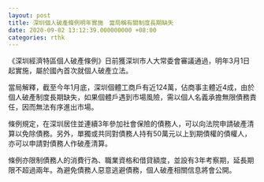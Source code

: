 ```yaml
---
layout: post
title: 深圳個人破產條例明年實施　當局稱有關制度長期缺失
date: 2020-09-02 13:12:39.000000000 +08:00
categories: rthk
---
```


《深圳經濟特區個人破產條例》日前獲深圳市人大常委會審議通過，明年3月1日起實施，屬於國內首次就個人破產立法。

當局解釋，截至今年1月底，深圳個體工商戶有近124萬，佔商事主體近4成，由於個人破產制度長期缺失，如果個體戶遇到市場風險，需以個人名義承擔無限債務責任，因而無法有序進出市場。

條例規定，在深圳居住並連續3年參加社會保險的債務人，可以向法院申請破產清算以免除債務。另外，單獨或共同對債務人持有50萬元以上到期債權的債權人，亦可以申請對債務人作破產清算。

條例亦限制債務人的消費行為、職業資格和借貸額度，並設有3年考察期，延長期限不超過兩年。為避免債務人惡意逃避債務，個人破產相關信息將會公開。
